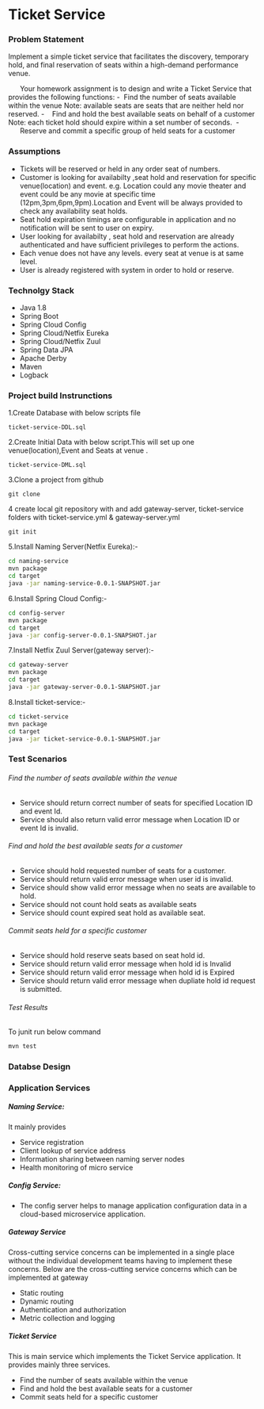# Ticket Service 

### Problem Statement
Implement a simple ticket service that facilitates the discovery, temporary hold, and final reservation of seats within a high-demand performance venue.

      
Your homework assignment is to design and write a Ticket Service that provides the following functions:
  -  Find the number of seats available within the venue Note: available seats are seats that are neither held nor reserved.
  -    Find and hold the best available seats on behalf of a customer Note: each ticket hold should expire within a set number of seconds. 
  -      Reserve and commit a specific group of held seats for a customer

### Assumptions
  - Tickets will be reserved  or held in any order seat of numbers.
  - Customer is looking for availabilty ,seat hold and reservation for specific venue(location) and event. e.g. Location could any movie theater and event could be any movie at specific time (12pm,3pm,6pm,9pm).Location and Event will be always provided to check any availability seat holds.
  - Seat hold expiration timings are configurable in application and no notification  will be sent to user on expiry.
  - User looking for availabilty , seat hold and reservation are already authenticated  and have sufficient  privileges  to perform the actions.
  - Each venue does not have any levels. every seat at venue is at same level.
  - User is already registered with system in order to hold or reserve.
  
### Technolgy Stack
  - Java 1.8
  - Spring Boot
  - Spring Cloud Config
  - Spring Cloud/Netfix Eureka
  - Spring Cloud/Netfix Zuul
  - Spring Data JPA
  - Apache Derby 
  - Maven
  - Logback

### Project build Instrunctions
1.Create Database  with below scripts file
```
ticket-service-DDL.sql
```
2.Create Initial Data  with below script.This will set up one venue(location),Event and Seats at venue .
```
ticket-service-DML.sql
```
3.Clone a project from github
```
git clone
```
4 create local git repository with and add gateway-server, ticket-service folders with ticket-service.yml & gateway-server.yml
```
git init
```
 
5.Install Naming Server(Netfix Eureka):-
```sh
cd naming-service
mvn package
cd target
java -jar naming-service-0.0.1-SNAPSHOT.jar
```
6.Install Spring Cloud Config:-
```sh
cd config-server
mvn package
cd target
java -jar config-server-0.0.1-SNAPSHOT.jar
```

7.Install Netfix Zuul Server(gateway server):-
```sh
cd gateway-server
mvn package
cd target
java -jar gateway-server-0.0.1-SNAPSHOT.jar
```
8.Install ticket-service:-
```sh
cd ticket-service
mvn package
cd target
java -jar ticket-service-0.0.1-SNAPSHOT.jar
```
### Test Scenarios
###### Find the number of seats available within the venue
  - Service should   return correct number of seats for specified Location ID and event Id.
   - Service should also return valid error message when Location ID or event Id  is invalid.

###### Find and hold the best available seats for a customer
-  Service should hold requested number of seats for a customer.
-  Service should return valid error message when   user id is invalid.
-  Service should show valid error message when no seats are available to hold.
-  Service should not count hold seats as available seats
- Service should count expired seat hold as available seat.

###### Commit seats held for a specific customer
- Service should hold reserve seats based on seat hold id.
- Service should return valid error message when hold id is Invalid
- Service should return valid error message when hold id is Expired
- Service should return valid error message when dupliate hold id request is submitted.

###### Test Results
 To junit run below command
 ```sh
 mvn test
```
### Databse Design
  
### Application Services
##### Naming Service:
It mainly provides
- Service registration 
- Client lookup of service address 
- Information sharing between naming server nodes
- Health monitoring of micro service

##### Config  Service: 
- The config server helps to manage application configuration data in a cloud-based microservice application.
 
##### Gateway Service
Cross-cutting service concerns can be implemented in a single place without the individual development teams having to implement these concerns. Below are the cross-cutting service concerns which can be implemented at gateway
- Static routing
- Dynamic routing  
- Authentication and authorization 
- Metric collection and logging

##### Ticket Service 
This is main service which implements the Ticket Service application. It provides
mainly three services.
- Find the number of seats available within the venue
- Find and hold the best available seats for a customer
- Commit seats held for a specific customer

